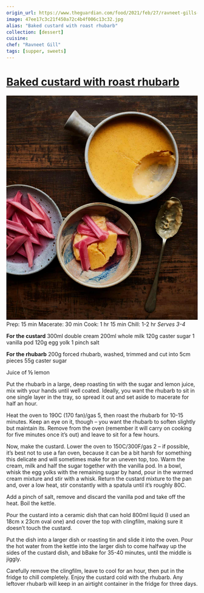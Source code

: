 ```yaml
---
origin_url: https://www.theguardian.com/food/2021/feb/27/ravneet-gills-recipe-for-baked-custard-roast-rhubarb
image: 47ee17c3c21f450a72c4b4f006c13c32.jpg
alias: "Baked custard with roast rhubarb"
collection: [dessert]
cuisine:
chef: "Ravneet Gill"
tags: [supper, sweets]
---
```

# [Baked custard with roast rhubarb](https://www.theguardian.com/food/2021/feb/27/ravneet-gills-recipe-for-baked-custard-roast-rhubarb)

![](../assets/47ee17c3c21f450a72c4b4f006c13c32.jpg)
Prep: 15 min
Macerate: 30 min
Cook: 1 hr 15 min
Chill: 1-2 hr
*Serves 3-4*

**For the custard**
300ml double cream
200ml whole milk
120g caster sugar
1 vanilla pod
120g egg yolk
1 pinch salt

**For the rhubarb**
200g forced rhubarb, washed, trimmed and cut into 5cm pieces
55g caster sugar

Juice of  **½** lemon

Put the rhubarb in a large, deep roasting tin with the sugar and lemon juice, mix with your hands until well coated. Ideally, you want the rhubarb to sit in one single layer in the tray, so spread it out and set aside to macerate for half an hour.

Heat the oven to 190C (170 fan)/gas 5, then roast the rhubarb for 10-15 minutes. Keep an eye on it, though – you want the rhubarb to soften slightly but maintain its. Remove from the oven (remember it will carry on cooking for five minutes once it’s out) and leave to sit for a few hours.

Now, make the custard. Lower the oven to 150C/300F/gas 2 – if possible, it’s best not to use a fan oven, because it can be a bit harsh for something this delicate and will sometimes make for an uneven top, too. Warm the cream, milk and half the sugar together with the vanilla pod. In a bowl, whisk the egg yolks with the remaining sugar by hand, pour in the warmed cream mixture and stir with a whisk. Return the custard mixture to the pan and, over a low heat, stir constantly with a spatula until it’s roughly 80C.

Add a pinch of salt, remove and discard the vanilla pod and take off the heat. Boil the kettle.

Pour the custard into a ceramic dish that can hold 800ml liquid (I used an 18cm x 23cm oval one) and cover the top with clingfilm, making sure it doesn’t touch the custard.

Put the dish into a larger dish or roasting tin and slide it into the oven. Pour the hot water from the kettle into the larger dish to come halfway up the sides of the custard dish, and bBake for 35-40 minutes, until the middle is jiggly.

Carefully remove the clingfilm, leave to cool for an hour, then put in the fridge to chill completely. Enjoy the custard cold with the rhubarb. Any leftover rhubarb will keep in an airtight container in the fridge for three days.